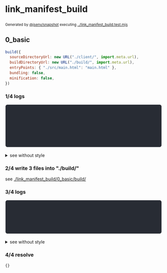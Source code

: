 # link_manifest_build

<sub>
  Generated by <a href="https://github.com/jsenv/core/tree/main/packages/independent/snapshot">@jsenv/snapshot</a> executing <a href="../link_manifest_build.test.mjs">../link_manifest_build.test.mjs</a>
</sub>

## 0_basic

```js
build({
  sourceDirectoryUrl: new URL("./client/", import.meta.url),
  buildDirectoryUrl: new URL("./build/", import.meta.url),
  entryPoints: { "./src/main.html": "main.html" },
  bundling: false,
  minification: false,
})
```

### 1/4 logs

![img](link_manifest_build/0_basic/log_group.svg)

<details>
  <summary>see without style</summary>

```console

build "./src/main.html"
⠋ generate source graph
✔ generate source graph (done in <X> second)
⠋ generate build graph
✔ generate build graph (done in <X> second)
⠋ write files in build directory

```

</details>


### 2/4 write 3 files into "./build/"

see [./link_manifest_build/0_basic/build/](./link_manifest_build/0_basic/build/)

### 3/4 logs

![img](link_manifest_build/0_basic/log_group_1.svg)

<details>
  <summary>see without style</summary>

```console
✔ write files in build directory (done in <X> second)
--- build files ---  
- html : 1 (179 B / 0.8 %)
- other: 2 (22.4 kB / 99.2 %)
- total: 3 (22.6 kB / 100 %)
--------------------
```

</details>


### 4/4 resolve

```js
{}
```